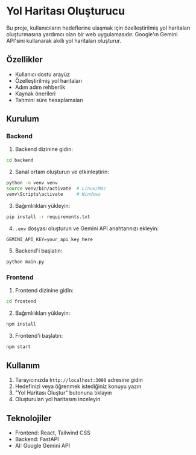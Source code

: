 # Yol Haritası Oluşturucu

Bu proje, kullanıcıların hedeflerine ulaşmak için özelleştirilmiş yol haritaları oluşturmasına yardımcı olan bir web uygulamasıdır. Google'ın Gemini API'sini kullanarak akıllı yol haritaları oluşturur.

## Özellikler

- Kullanıcı dostu arayüz
- Özelleştirilmiş yol haritaları
- Adım adım rehberlik
- Kaynak önerileri
- Tahmini süre hesaplamaları

## Kurulum

### Backend

1. Backend dizinine gidin:
```bash
cd backend
```

2. Sanal ortam oluşturun ve etkinleştirin:
```bash
python -m venv venv
source venv/bin/activate  # Linux/Mac
venv\Scripts\activate     # Windows
```

3. Bağımlılıkları yükleyin:
```bash
pip install -r requirements.txt
```

4. `.env` dosyası oluşturun ve Gemini API anahtarınızı ekleyin:
```
GEMINI_API_KEY=your_api_key_here
```

5. Backend'i başlatın:
```bash
python main.py
```

### Frontend

1. Frontend dizinine gidin:
```bash
cd frontend
```

2. Bağımlılıkları yükleyin:
```bash
npm install
```

3. Frontend'i başlatın:
```bash
npm start
```

## Kullanım

1. Tarayıcınızda `http://localhost:3000` adresine gidin
2. Hedefinizi veya öğrenmek istediğiniz konuyu yazın
3. "Yol Haritası Oluştur" butonuna tıklayın
4. Oluşturulan yol haritasını inceleyin

## Teknolojiler

- Frontend: React, Tailwind CSS
- Backend: FastAPI
- AI: Google Gemini API
